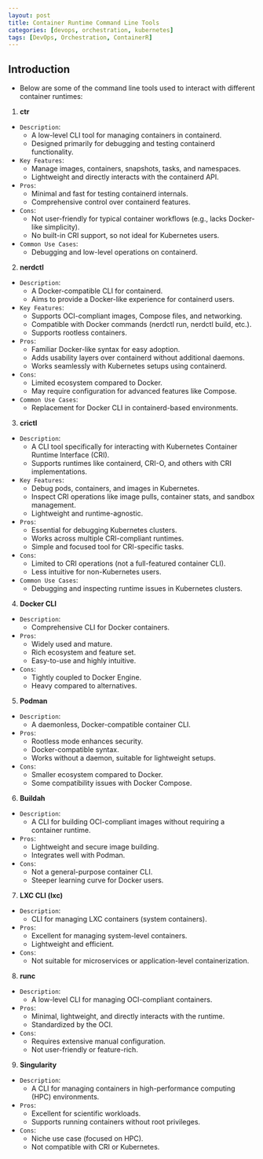 ```yaml
---
layout: post
title: Container Runtime Command Line Tools
categories: [devops, orchestration, kubernetes]
tags: [DevOps, Orchestration, ContainerR]
---
```


## Introduction

- Below are some of the command line tools used to interact with different container runtimes:

1. **ctr**

- `Description`:
  - A low-level CLI tool for managing containers in containerd.
  - Designed primarily for debugging and testing containerd functionality.
- `Key Features`:
  - Manage images, containers, snapshots, tasks, and namespaces.
  - Lightweight and directly interacts with the containerd API.
- `Pros`:
  - Minimal and fast for testing containerd internals.
  - Comprehensive control over containerd features.
- `Cons`:
  - Not user-friendly for typical container workflows (e.g., lacks Docker-like simplicity).
  - No built-in CRI support, so not ideal for Kubernetes users.
- `Common Use Cases`:
  - Debugging and low-level operations on containerd.

2. **nerdctl**

- `Description`:
  - A Docker-compatible CLI for containerd.
  - Aims to provide a Docker-like experience for containerd users.
- `Key Features`:
  - Supports OCI-compliant images, Compose files, and networking.
  - Compatible with Docker commands (nerdctl run, nerdctl build, etc.).
  - Supports rootless containers.
- `Pros`:
  - Familiar Docker-like syntax for easy adoption.
  - Adds usability layers over containerd without additional daemons.
  - Works seamlessly with Kubernetes setups using containerd.
- `Cons`:
  - Limited ecosystem compared to Docker.
  - May require configuration for advanced features like Compose.
- `Common Use Cases`:
  - Replacement for Docker CLI in containerd-based environments.

3. **crictl**
- `Description`:
  - A CLI tool specifically for interacting with Kubernetes Container Runtime Interface (CRI).
  - Supports runtimes like containerd, CRI-O, and others with CRI implementations.
- `Key Features`:
  - Debug pods, containers, and images in Kubernetes.
  - Inspect CRI operations like image pulls, container stats, and sandbox management.
  - Lightweight and runtime-agnostic.
- `Pros`:
  - Essential for debugging Kubernetes clusters.
  - Works across multiple CRI-compliant runtimes.
  - Simple and focused tool for CRI-specific tasks.
- `Cons`:
  - Limited to CRI operations (not a full-featured container CLI).
  - Less intuitive for non-Kubernetes users.
- `Common Use Cases`:
  - Debugging and inspecting runtime issues in Kubernetes clusters.

4. **Docker CLI**

- `Description`:
  - Comprehensive CLI for Docker containers.
- `Pros`:
  - Widely used and mature.
  - Rich ecosystem and feature set.
  - Easy-to-use and highly intuitive.
- `Cons`:
  - Tightly coupled to Docker Engine.
  - Heavy compared to alternatives.

5. **Podman**

- `Description`:
  - A daemonless, Docker-compatible container CLI.
- `Pros`:
  - Rootless mode enhances security.
  - Docker-compatible syntax.
  - Works without a daemon, suitable for lightweight setups.
- `Cons`:
  - Smaller ecosystem compared to Docker.
  - Some compatibility issues with Docker Compose.

6. **Buildah**

- `Description`:
  - A CLI for building OCI-compliant images without requiring a container runtime.
- `Pros`:
  - Lightweight and secure image building.
  - Integrates well with Podman.
- `Cons`:
  - Not a general-purpose container CLI.
  - Steeper learning curve for Docker users.

7. **LXC CLI (lxc)**

- `Description`:
  - CLI for managing LXC containers (system containers).
- `Pros`:
  - Excellent for managing system-level containers.
  - Lightweight and efficient.
- `Cons`:
  - Not suitable for microservices or application-level containerization.

8. **runc**

- `Description`:
  - A low-level CLI for managing OCI-compliant containers.
- `Pros`:
  - Minimal, lightweight, and directly interacts with the runtime.
  - Standardized by the OCI.
- `Cons`:
  - Requires extensive manual configuration.
  - Not user-friendly or feature-rich.

9. **Singularity**

- `Description`:
  - A CLI for managing containers in high-performance computing (HPC) environments.
- `Pros`:
  - Excellent for scientific workloads.
  - Supports running containers without root privileges.
- `Cons`:
  - Niche use case (focused on HPC).
  - Not compatible with CRI or Kubernetes.
